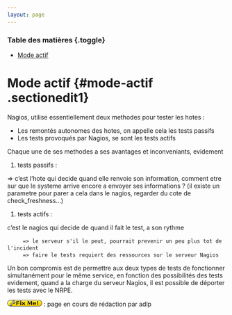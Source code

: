 ```yaml
---
layout: page
---
```


### Table des matières {.toggle}

-   [Mode actif](actif.html#mode-actif)

Mode actif {#mode-actif .sectionedit1}
==========

Nagios, utilise essentiellement deux methodes pour tester les hotes :

-   Les remontés autonomes des hotes, on appelle cela les tests passifs
-   Les tests provoqués par Nagios, se sont les tests actifs

Chaque une de ses methodes a ses avantages et inconveniants, evidement

1.  tests passifs :

⇒ c’est l’hote qui decide quand elle renvoie son information, comment
etre sur que le systeme arrive encore a envoyer ses informations ? (il
existe un parametre pour parer a cela dans le nagios, regarder du cote
de check\_freshness…)

1.  tests actifs :

c’est le nagios qui decide de quand il fait le test, a son rythme

~~~
     => le serveur s'il le peut, pourrait prevenir un peu plus tot de l'incident
     => faire le tests requiert des ressources sur le serveur Nagios
~~~

Un bon compromis est de permettre aux deux types de tests de fonctionner
simultanément pour le même service, en fonction des possibilités des
tests evidement, quand a la charge du serveur Nagios, il est possible de
déporter les tests avec le NRPE.

![FIXME](../../../lib/images/smileys/fixme.gif) : page en cours de
rédaction par adlp

